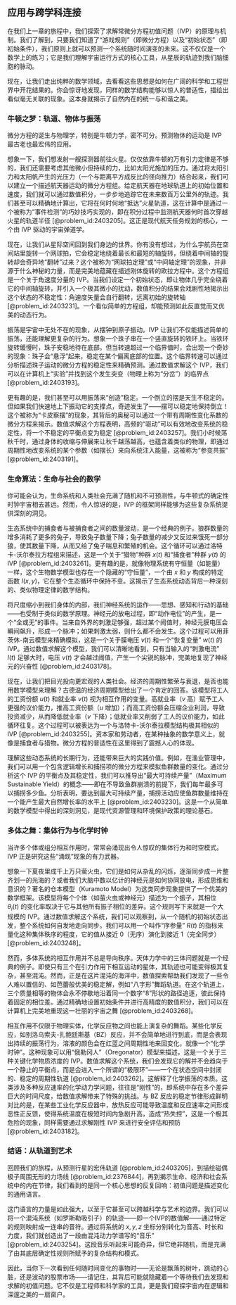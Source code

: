 ## 应用与跨学科连接

在我们上一章的旅程中，我们探索了求解常微分方程初值问题（IVP）的原理与机制。我们了解到，只要我们知道了“游戏规则”（即微分方程）以及“初始状态”（即初始条件），我们原则上就可以预测一个系统随时间演变的未来。这不仅仅是一个数学上的练习；它是我们理解宇宙运行方式的核心工具，从星辰的轨迹到我们脑细胞的脉动。

现在，让我们走出纯粹的数学领域，去看看这些思想是如何在广阔的科学和工程世界中开花结果的。你会惊讶地发现，同样的数学结构能够以惊人的普适性，描绘出看似毫无关联的现象。这本身就揭示了自然内在的统一与和谐之美。

### 牛顿之梦：轨道、物体与振荡

微分方程的诞生与物理学，特别是牛顿力学，密不可分。预测物体的运动是 IVP 最古老也最宏伟的应用。

想象一下，我们想发射一艘探测器前往火星。仅仅依靠牛顿的万有引力定律是不够的，我们还需要考虑其他微小但持续的力，比如太阳光施加的压力。通过将太阳引力和太阳帆产生的光压力（一个与距离平方成反比的径向推力）结合起来，我们可以建立一个描述航天器运动的微分方程组。给定航天器在地球轨道上的初始位置和速度，我们就可以通过数值积分，一步步地追踪它在未来数百万公里外的轨迹。我们甚至可以精确地计算出，它将在何时何地“抵达”火星轨道，这在计算中是通过一个被称为“事件检测”的巧妙技巧实现的，即在积分过程中监测航天器何时首次穿越火星的轨道半径 [@problem_id:2403205]。这正是现代航天任务规划的核心，一个由 IVP 驱动的宇宙弹道学。

现在，让我们从星际空间回到我们身边的世界。你有没有想过，为什么宇航员在空间站里旋转一个网球拍，它会稳定地绕着最长和最短的轴旋转，但绕着中间轴的旋转却会奇异地“翻转”过来？这个被称为“网球拍定理”或“中间轴定理”的现象，并非源于什么神秘的力量，而是完美地蕴藏在描述刚体旋转的欧拉方程中。这个方程组是一个关于角速度分量的 IVP。当我们设定一个初始状态，即让物体几乎完全绕着它的中间轴旋转，并引入一个极其微小的扰动，数值积分的结果会戏剧性地揭示出这个状态的不稳定性：角速度矢量会自行翻转，远离初始的旋转轴 [@problem_id:2403231]。一个看似简单的方程组，却能预测如此反直觉而又优美的动态行为。

振荡是宇宙中无处不在的现象，从摆钟到原子振动。IVP 让我们不仅能描述简单的振荡，还能理解更复杂的行为。想象一个珠子串在一个竖直旋转的铁环上。当铁环旋转缓慢时，珠子安稳地待在底部。但当转速超过一个临界值时，会出现一个奇妙的现象：珠子会“悬浮”起来，稳定在某个偏离底部的位置。这个临界转速可以通过分析描述珠子运动的微分方程的稳定性来精确预测。通过数值求解这个 IVP，我们可以在计算机上“实验”并找到这个发生突变（物理上称为“分岔”）的临界点 [@problem_id:2403193]。

更有趣的是，我们甚至可以用振荡来“创造”稳定。一个倒立的摆是天生不稳定的。但如果我们快速地上下振动它的支撑点，奇迹发生了——摆可以稳定地保持倒立！这个被称为“卡皮察摆”的现象，其背后的奥秘可以通过一个带有周期性变化系数的微分方程来揭示。数值求解这个方程表明，高频的“驱动”可以有效地改变系统的稳定性，将一个不稳定的平衡点变为稳定 [@problem_id:2403257]。我们小时候荡秋千时，通过身体的收缩与伸展来让秋千越荡越高，也蕴含着类似的物理，即通过周期性地改变系统的某个参数（如摆长）来向系统注入能量，这被称为“参变共振” [@problem_id:2403191]。

### 生命算法：生命与社会的数学

你可能会认为，生命系统和人类社会充满了随机和不可预测性，与牛顿式的确定性时钟宇宙相去甚远。然而，令人惊讶的是，IVP 的框架同样能够为这些复杂系统提供深刻的洞见。

生态系统中的捕食者与被捕食者之间的数量波动，是一个经典的例子。狼群数量的增多消耗了更多的兔子，导致兔子数量下降；兔子数量的减少又反过来饿死一部分狼，使其数量下降，从而又给了兔子喘息和繁殖的机会。这个循环可以通过洛特卡-沃尔泰拉方程组来描述，这是一个关于“猎物”种群 $x(t)$ 和“捕食者”种群 $y(t)$ 的 IVP [@problem_id:2403261]。更有趣的是，就像物理系统有守恒量（如能量）一样，这个生物数学模型也存在一个隐藏的“守恒量”，一个由 $x$ 和 $y$ 构成的特定函数 $I(x,y)$，它在整个生态循环中保持不变。这揭示了生态系统动态背后一种深刻的、类似物理定律的数学结构。

将尺度缩小到我们身体的内部，我们神经系统的运作——思想、感知和行动的基础——也受制于类似的数学原理。神经元的放电过程，即“动作电位”的产生，是一个“全或无”的事件。当来自外界的刺激足够强，超过某个阈值时，神经元膜电压会瞬间飙升，形成一个脉冲；如果刺激太弱，则什么都不会发生。这个过程可以用菲茨休-南云模型来精确模拟，这是一个关于膜电压 $v(t)$ 和一个“恢复变量” $w(t)$ 的 IVP。通过数值求解这个模型，我们可以清晰地看到，只有当输入的“刺激电流” $I(t)$ 足够大时，电压 $v(t)$ 才会越过阈值，产生一个尖锐的脉冲，完美地复现了神经元的兴奋性 [@problem_id:2403178]。

现在，让我们把目光投向更宏观的人类社会。经济的周期性繁荣与衰退，是否也能用数学模型来理解？古德温的经济周期模型给出了一个肯定的回答。该模型将工人的工资份额 $u(t)$ 和就业率 $v(t)$ 视为相互作用的变量。高就业率（$v$ 高）赋予工人更强的议价能力，推高工资份额（$u$ 增加）；而高工资份额会压缩企业利润，导致投资减少，从而降低就业率（$v$ 下降）；低就业率又削弱了工人的议价能力，如此循环往复。这个过程可以被表达为一个与洛特卡-沃尔泰拉模型结构极其相似的 IVP [@problem_id:2403255]。资本家和劳动者，在某种抽象的数学意义上，就像是捕食者与猎物。微分方程的普适性在这里得到了震撼人心的体现。

理解这些动态系统的长期行为，还能带来巨大的实践价值。例如，在渔业管理中，我们可以用一个包含逻辑增长和捕捞项的微分方程来模拟鱼群数量的变化。通过分析这个 IVP 的平衡点及其稳定性，我们可以推导出“最大可持续产量”（Maximum Sustainable Yield）的概念——即在不导致鱼群崩溃的前提下，我们每年最多可以捕捞多少鱼。分析表明，要达到最大可持续产量，捕捞活动应使鱼群数量维持在一个能产生最大自然增长率的水平上 [@problem_id:2403230]。这是一个从简单的数学模型中得出的深刻洞见，是现代资源管理和环境保护政策的理论基石。

### 多体之舞：集体行为与化学时钟

当许多个体或组分相互作用时，常常会涌现出令人惊叹的集体行为和时空模式。IVP 正是研究这些“涌现”现象的有力武器。

想象一下夏夜里成千上万只萤火虫，它们是如何从杂乱的闪烁，逐渐同步成一片整齐划一的光海的？或者我们大脑中数以亿计的神经元是如何协同放电，形成思维和意识的？著名的仓本模型（Kuramoto Model）为这类同步现象提供了一个优美的数学框架。该模型将每个个体（如萤火虫或神经元）描述为一个振子，其相位 $\theta_i(t)$ 的变化率取决于它与其他所有振子相位的差异。这个规则写下来就是一个大规模的 IVP。通过数值求解这个系统，我们可以观察到，从一个随机的初始状态出发，整个系统如何自发地走向同步。我们可以用一个叫作“序参量” $R(t)$ 的指标来量化这种集体秩序的程度，它的值从接近 0（无序）演化到接近 1（完全同步） [@problem_id:2403248]。

然而，多体系统的相互作用并不总是导向秩序。天体力学中的三体问题就是一个经典的例子。即使只有三个在引力作用下相互运动的星体，其轨迹也可能变得极其复杂，甚至混沌。然而，正是在这片混沌的海洋中，数值探索帮助我们发现了一些令人难以置信的、如芭蕾般优美的稳定解，例如“八字形”舞蹈轨道。在这个轨道上，三个质量相等的物体会永不停歇地沿着同一个数字“8”形状的路径追逐，彼此保持着固定的相位差。通过精确地设置初始条件并进行高精度的数值积分，我们可以在计算机上完美地重现这一壮丽的宇宙之舞 [@problem_id:2403268]。

相互作用不仅限于物理实体，化学反应物之间也能上演复杂的舞蹈。某些化学反应，如别洛乌索夫-扎鲍廷斯基（BZ）反应，并不会简单地进行到底，而是会表现出持续的振荡行为，溶液的颜色会在红蓝之间周期性地来回变化，就像一个“化学时钟”。这种现象可以用“俄勒冈人”（Oregonator）模型来描述，这是一个关于三种关键化学物质浓度的 IVP。数值求解这个系统，我们会发现它的解并不会趋向于一个静止的平衡点，而是会进入一个所谓的“极限环”——一个在状态空间中封闭的、稳定的周期性轨道 [@problem_id:2403262]。这解释了化学振荡的本质。这类涉及多种反应速率的化学动力学问题，往往是“刚性”的，即系统中存在多个差异巨大的时间尺度，给数值求解带来了特殊的挑战。与 BZ 反应的稳定节律形成鲜明对比的是，在某些工业化学反应器中，放热反应可能导致温度和反应速率之间形成恶性正反馈，使得系统温度在极短时间内急剧升高，造成“热失控”，这是一个极其危险的现象，同样需要通过求解刚性 IVP 来进行安全评估和预防 [@problem_id:2403182]。

### 结语：从轨道到艺术

回顾我们的旅程，从预测行星的宏伟轨道 [@problem_id:2403205]，到描绘磁偶极子周围无形的力场线 [@problem_id:2376844]，再到揭示生命、经济和社会系统中的内在节律，我们看到的是同一个核心思想的反复回响：初值问题是描述变化的通用语言。

这门语言的力量是如此强大，以至于它甚至可以跨越科学与艺术的边界。我们可以将一个混沌系统（如罗斯勒吸引子）的轨迹——即一个IVP的数值解——通过特定的规则映射成一连串的音符。通过将系统的 $x, y, z$ 坐标分别转化为音高、时长和力度，我们就创造出了一段由混沌动力学谱写的“音乐” [@problem_id:2403254]。这段音乐听起来可能奇异，但它绝非随机，而是充满了由其底层确定性规则所赋予的复杂结构和模式。

因此，当你下一次看到任何随时间变化的事物时——无论是飘落的树叶，跳动的心脏，还是波动的股票市场——请记住，其背后可能就隐藏着一个等待我们去发现和求解的初值问题。它不仅是工程师和科学家的工具，更是我们窥探宇宙内在逻辑和深邃之美的一扇窗户。